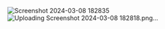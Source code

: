 ![Screenshot 2024-03-08 182835](https://github.com/Sushil0903/Coreflutter_Practical_exam/assets/148516959/f010142b-6ffa-4523-88c0-89276009dc21)
![Uploading Screenshot 2024-03-08 182818.png…]()
